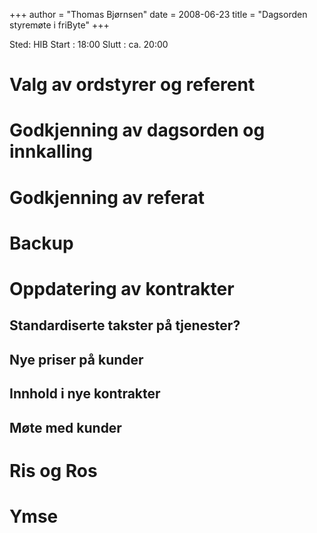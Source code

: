 +++
author = "Thomas Bjørnsen"
date = 2008-06-23
title = "Dagsorden styremøte i friByte"
+++

Sted: HIB Start : 18:00 Slutt : ca. 20:00

# Valg av ordstyrer og referent

# Godkjenning av dagsorden og innkalling

# Godkjenning av referat

# Backup

# Oppdatering av kontrakter

## Standardiserte takster på tjenester?

## Nye priser på kunder

## Innhold i nye kontrakter

## Møte med kunder

# Ris og Ros

# Ymse
